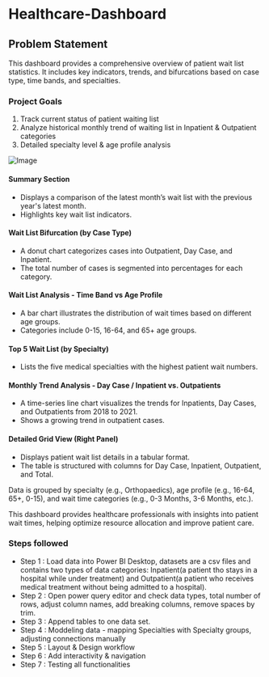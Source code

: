 # Healthcare-Dashboard


## Problem Statement

This dashboard provides a comprehensive overview of patient wait list statistics. It includes key indicators, trends, and bifurcations based on case type, time bands, and specialties. 

### Project Goals
1. Track current status of patient waiting list
2. Analyze historical monthly trend of waiting list in Inpatient & Outpatient categories
3. Detailed specialty level & age profile analysis

![Image](https://github.com/user-attachments/assets/41624190-c0fe-4de0-a144-1a1ec9b57c41)

#### Summary Section
- Displays a comparison of the latest month’s wait list with the previous year's latest month.
- Highlights key wait list indicators.

#### Wait List Bifurcation (by Case Type)
- A donut chart categorizes cases into Outpatient, Day Case, and Inpatient.
- The total number of cases is segmented into percentages for each category.

#### Wait List Analysis - Time Band vs Age Profile
- A bar chart illustrates the distribution of wait times based on different age groups.
- Categories include 0-15, 16-64, and 65+ age groups.

#### Top 5 Wait List (by Specialty)
- Lists the five medical specialties with the highest patient wait numbers.

#### Monthly Trend Analysis - Day Case / Inpatient vs. Outpatients
- A time-series line chart visualizes the trends for Inpatients, Day Cases, and Outpatients from 2018 to 2021.
- Shows a growing trend in outpatient cases.

#### Detailed Grid View (Right Panel)
- Displays patient wait list details in a tabular format.
- The table is structured with columns for Day Case, Inpatient, Outpatient, and Total.

Data is grouped by specialty (e.g., Orthopaedics), age profile (e.g., 16-64, 65+, 0-15), and wait time categories (e.g., 0-3 Months, 3-6 Months, etc.).

This dashboard provides healthcare professionals with insights into patient wait times, helping optimize resource allocation and improve patient care.

### Steps followed 

- Step 1 : Load data into Power BI Desktop, datasets are a csv files and contains two types of data categories: Inpatient(a patient tho stays in a hospital while under treatment) and Outpatient(a patient who receives medical treatment without being admitted to a hospital).
- Step 2 : Open power query editor and check data types, total number of rows, adjust column names, add breaking columns, remove spaces by trim.
- Step 3 : Append tables to one data set.
- Step 4 : Moddeling data - mapping Specialties with Specialty groups, adjusting connections manually
- Step 5 : Layout & Design workflow
- Step 6 : Add interactivity & navigation
- Step 7 : Testing all functionalities
